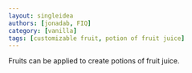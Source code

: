 ```yaml
---
layout: singleidea
authors: [jonadab, FIQ]
category: [vanilla]
tags: [customizable fruit, potion of fruit juice]
---
```

Fruits can be applied to create potions of fruit juice.
